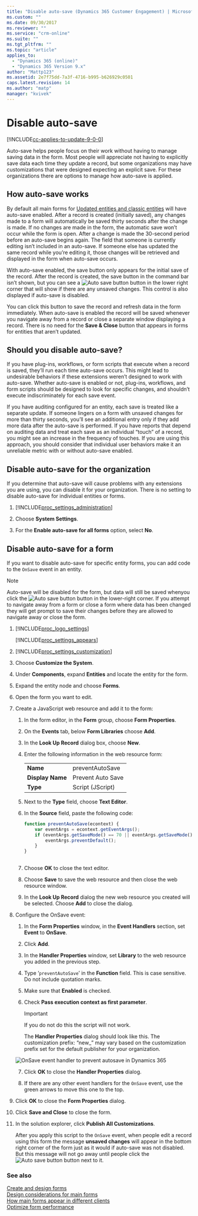 ```yaml
---
title: "Disable auto-save (Dynamics 365 Customer Engagement) | MicrosoftDocs"
ms.custom: ""
ms.date: 09/30/2017
ms.reviewer: ""
ms.service: "crm-online"
ms.suite: ""
ms.tgt_pltfrm: ""
ms.topic: "article"
applies_to: 
  - "Dynamics 365 (online)"
  - "Dynamics 365 Version 9.x"
author: "Mattp123"
ms.assetid: 2e7f75dd-7a3f-4716-b995-b626929c0501
caps.latest.revision: 14
ms.author: "matp"
manager: "kvivek"
---
```

# Disable auto-save

[!INCLUDE[cc-applies-to-update-9-0-0](../includes/cc_applies_to_update_9_0_0.md)]

Auto-save helps people focus on their work without having to manage saving data in the form. Most people will appreciate not having to explicitly save data each time they update a record, but some organizations may have customizations that were designed expecting an explicit save. For these organizations there are options to manage how auto-save is applied.  
  
<a name="BKMK_HowAutoSaveWorks"></a>   

## How auto-save works  
 By default all main forms for [Updated entities and classic entities](create-design-forms.md#updated-versus-classic-entities) will have auto-save enabled. After a record is created (initially saved), any changes made to a form will automatically be saved thirty seconds after the change is made. If no changes are made in the form, the automatic save won’t occur while the form is open. After a change is made the 30-second period before an auto-save begins again. The field that someone is currently editing isn’t included in an auto-save. If someone else has updated the same record while you’re editing it, those changes will be retrieved and displayed in the form when auto-save occurs.  
  
 With auto-save enabled, the save button only appears for the initial save of the record. After the record is created, the save button in the command bar isn’t shown, but you can see a ![Auto save button](../customize/media/auto-save-icon.png "Auto save button") button in the lower right corner that will show if there are any unsaved changes. This control is also displayed if auto-save is disabled.  
  
 You can click this button to save the record and refresh data in the form immediately. When  auto-save is enabled the record will be saved whenever you navigate away from a record or close a separate window displaying a record. There is no need for the **Save & Close** button that appears in forms for entities that aren’t updated.  
  
<a name="BKMK_AutoSave"></a>   
## Should you disable auto-save?  
 If you have plug-ins, workflows, or form scripts that execute when a record is saved, they’ll run each time auto-save occurs. This might lead to undesirable behaviors if these extensions weren’t designed to work with auto-save. Whether auto-save is enabled or not, plug-ins, workflows, and form scripts should be designed to look for specific changes, and shouldn’t execute indiscriminately for each save event.  
  
 If you have auditing configured for an entity, each save is treated like a separate update. If someone lingers on a form with unsaved changes for more than thirty seconds, you’ll see an additional entry only if they add more data after the auto-save is performed. If you have reports that depend on auditing data and treat each save as an individual “touch” of a record, you might see an increase in the frequency of touches. If you are using this approach, you should consider that individual user behaviors make it an unreliable metric with or without auto-save enabled.  
  
<a name="BKMK_DisableAutoSaveOrg"></a>   
## Disable auto-save for the organization  
 If you determine that auto-save will cause problems with any extensions you are using, you can disable it for your organization. There is no setting to disable auto-save for individual entities or forms.  
  
1. [!INCLUDE[proc_settings_administration](../includes/proc-settings-administration.md)]  
  
2. Choose **System Settings**.  
  
3. For the **Enable auto-save for all forms** option, select **No**.  
  
<a name="BKMK_DisalbleAutoSaveForm"></a>   
## Disable auto-save for a form  
 If you want to disable auto-save for specific entity forms, you can add code to the `OnSave` event in an entity.  
  
> [!NOTE]
>  Auto-save will be disabled for the form, but data will still be saved whenyou  click the ![Auto save button](../customize/media/auto-save-icon.png "Auto save button") button in the lower-right corner. If you attempt to navigate away from a form or close a form where data has been changed they will get prompt to save their changes before they are allowed to navigate away or close the form.  
  
1. [!INCLUDE[proc_logo_settings](../includes/proc-logo-settings.md)]  
  
   [!INCLUDE[proc_settings_appears](../includes/proc-settings-appears.md)]
  
2. [!INCLUDE[proc_settings_customization](../includes/proc-settings-customization.md)]  
  
3. Choose **Customize the System**.  
  
4. Under **Components**, expand **Entities** and locate the entity for the form.  
  
5. Expand the entity node and choose **Forms**.  
  
6. Open the form you want to edit.  
  
7. Create a JavaScript web resource and add it to the form:  
  
   1.  In the form editor, in the **Form** group, choose **Form Properties**.  
  
   2.  On the **Events** tab, below **Form Libraries** choose **Add**.  
  
   3.  In the **Look Up Record** dialog box, choose **New**.  
  
   4.  Enter the following information in the web resource form:  
  
       |||  
       |-|-|  
       |**Name**|preventAutoSave|  
       |**Display Name**|Prevent Auto Save|  
       |**Type**|Script (JScript)|  
  
   5.  Next to the **Type** field, choose **Text Editor**.  
  
   6.  In the **Source** field, paste the following code:  
  
       ```javascript  
       function preventAutoSave(econtext) {  
           var eventArgs = econtext.getEventArgs();  
           if (eventArgs.getSaveMode() == 70 || eventArgs.getSaveMode() == 2) {  
               eventArgs.preventDefault();  
           }  
       }  
  
       ```  
  
   7.  Choose **OK** to close the text editor.  
  
   8.  Choose **Save** to save the web resource and then close the web resource window.  
  
   9. In the **Look Up Record** dialog the new web resource you created will be selected. Choose **Add** to close the dialog.  
  
8. Configure the OnSave event:  
  
   1.  In the **Form Properties** window, in the **Event Handlers** section, set **Event** to **OnSave**.  
  
   2.  Click **Add**.  
  
   3.  In the **Handler Properties** window, set **Library** to the web resource you added in the previous step.  
  
   4.  Type ‘`preventAutoSave`’ in the **Function** field. This is case sensitive. Do not include quotation marks.  
  
   5.  Make sure that **Enabled** is checked.  
  
   6.  Check **Pass execution context as first parameter**.  
  
       > [!IMPORTANT]
       >  If you do not do this the script will not work.  
  
        The **Handler Properties** dialog should look like this. The customization prefix: “new_” may vary based on the customization prefix set for the default publisher for your organization.  
  
   ![OnSave event handler to prevent autosave in Dynamics 365](../customize/media/prevent-auto-save-script.png "OnSave event handler to prevent autosave in Dynamics 365")  
  
   7.  Click **OK** to close the **Handler Properties** dialog.  
  
   8.  If there are any other event handlers for the `OnSave` event, use the green arrows to move this one to the top.  
  
9. Click **OK** to close the **Form Properties** dialog.  
  
10. Click **Save and Close** to close the form.  
  
11. In the solution explorer, click **Publish All Customizations**.  
  
    After you apply this script to the `OnSave` event, when people edit a record using this form the message **unsaved changes** will appear in the bottom right corner of the form just as it would if auto-save was not disabled. But this message will not go away until people click the ![Auto save button](../customize/media/auto-save-icon.png "Auto save button") button next to it.  
  
### See also  
 [Create and design forms](../customize/create-design-forms.md)      
 [Design considerations for main forms](../customize/design-considerations-main-forms.md)   
 [How main forms appear in different clients](../customize/main-form-presentations.md)   
 [Optimize form performance](../customize/optimize-form-performance.md)   
 
